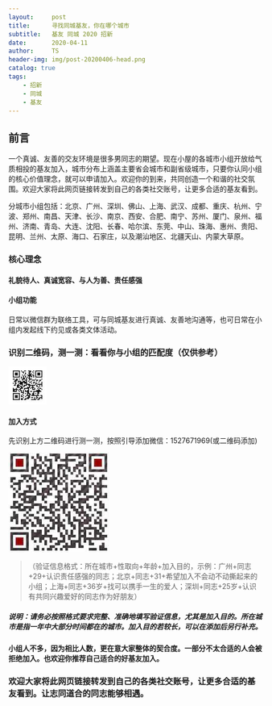 ```yaml
---
layout:     post
title:      寻找同城基友，你在哪个城市
subtitle:   基友 同城 2020 招新
date:       2020-04-11
author:     TS
header-img: img/post-20200406-head.png
catalog: true
tags:
    - 招新
    - 同城
    - 基友
---
```


## 前言

一个真诚、友善的交友环境是很多男同志的期望。现在小屋的各城市小组开放给气质相投的基友加入，城市分布上涵盖主要省会城市和副省级城市，只要你认同小组的核心价值理念，就可以申请加入。欢迎你的到来，共同创造一个和谐的社交氛围。欢迎大家将此网页链接转发到自己的各类社交账号，让更多合适的基友看到。

分城市小组包括：北京、广州、深圳、佛山、上海、武汉、成都、重庆、杭州、宁波、郑州、南昌、天津、长沙、南京、西安、合肥、南宁、苏州、厦门、泉州、福州、济南、青岛、大连、沈阳、长春、哈尔滨、东莞、中山、珠海、惠州、贵阳、昆明、兰州、太原、海口、石家庄，以及潮汕地区、北疆天山、内蒙大草原。


### 核心理念

#### 礼貌待人、真诚宽容、与人为善、责任感强


#### 小组功能
日常以微信群为联络工具，可与同城基友进行真诚、友善地沟通等，也可日常在小组内发起线下约见或各类文体活动。


### 识别二维码，测一测：看看你与小组的匹配度（仅供参考）
![avatar](/img/qrccode.jpg)


#### 加入方式
先识别上方二维码进行测一测，按照引导添加微信：1527671969(或二维码添加)

![avatar](/img/qcode.jpeg)

>（验证信息格式：所在城市+性取向+年龄+加入目的，示例：广州+同志+29+认识责任感强的同志；北京+同志+31+希望加入不会动不动撕起来的小组；上海+同志+36岁+找可以携手一生的爱人；深圳+同志+25岁+认识有共同兴趣爱好的同志作为好朋友）


##### 说明：请务必按照格式要求完整、准确地填写验证信息，尤其是加入目的。所在城市是指一年中大部分时间都在的城市。加入目的若较长，可以在添加后另行补充。

#### 小组人不多，因为相比人数，更在意大家整体的契合度。一部分不太合适的人会被拒绝加入。也欢迎你推荐自己适合的好基友加入。
### 欢迎大家将此网页链接转发到自己的各类社交账号，让更多合适的基友看到。让志同道合的同志能够相遇。

